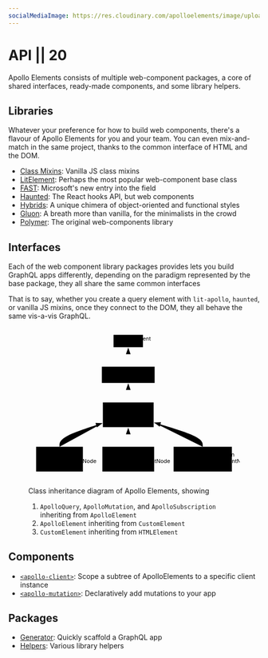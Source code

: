 ```yaml
---
socialMediaImage: https://res.cloudinary.com/apolloelements/image/upload/w_1200,h_630,c_fill,q_auto,f_auto/w_600,c_fit,co_rgb:eee,g_south_west,x_60,y_200,l_text:open sans_128_bold:API Docs/w_1200,h_630,c_fill,q_auto,f_auto/w_600,c_fit,co_rgb:eee,g_south_west,x_60,y_100,l_text:open sans_78:Apollo Elements/social-template.svg
---
```

# API || 20

Apollo Elements consists of multiple web-component packages, a core of shared interfaces, ready-made components, and some library helpers.

## Libraries

Whatever your preference for how to build web components, there's a flavour of Apollo Elements for you and your team. You can even mix-and-match in the same project, thanks to the common interface of HTML and the DOM.

- [Class Mixins](./libraries/mixins/): Vanilla JS class mixins
- [LitElement](./libraries/lit-apollo/): Perhaps the most popular web-component base class
- [FAST](./libraries/fast/): Microsoft's new entry into the field
- [Haunted](./libraries/haunted/): The React hooks API, but web components
- [Hybrids](./libraries/hybrids/): A unique chimera of object-oriented and functional styles
- [Gluon](./libraries/gluon/): A breath more than vanilla, for the minimalists in the crowd
- [Polymer](./libraries/polymer/): The original web-components library

## Interfaces

Each of the web component library packages provides lets you build GraphQL apps differently, depending on the paradigm represented by the base package, they all share the same common interfaces

That is to say, whether you create a query element with `lit-apollo`, `haunted`, or vanilla JS mixins, once they connect to the DOM, they all behave the same vis-a-vis GraphQL.

<figure aria-label="Inheritance diagram">

  <svg width="100%" xmlns="http://www.w3.org/2000/svg" viewBox="-20 -20 542.75 390">
    <defs>
      <marker id="extensionStart" class="extension" refX="0" refY="7" markerWidth="190" markerHeight="240" orient="auto"><path d="M1 7l17 6V1z"/></marker>
    </defs>
    <defs>
      <marker id="extensionEnd" refX="19" refY="7" markerWidth="20" markerHeight="28" orient="auto"><path d="M1 1v12l17-6z"/></marker>
    </defs>
    <defs>
      <marker id="compositionStart" class="extension" refX="0" refY="7" markerWidth="190" markerHeight="240" orient="auto"><path d="M18 7l-9 6-8-6 8-6z"/></marker>
    </defs>
    <defs>
      <marker id="compositionEnd" refX="19" refY="7" markerWidth="20" markerHeight="28" orient="auto"><path d="M18 7l-9 6-8-6 8-6z"/></marker>
    </defs>
    <defs>
      <marker id="aggregationStart" class="extension" refX="0" refY="7" markerWidth="190" markerHeight="240" orient="auto"><path d="M18 7l-9 6-8-6 8-6z"/></marker>
    </defs>
    <defs>
      <marker id="aggregationEnd" refX="19" refY="7" markerWidth="20" markerHeight="28" orient="auto"><path d="M18 7l-9 6-8-6 8-6z"/></marker>
    </defs>
    <defs>
      <marker id="dependencyStart" class="extension" refX="0" refY="7" markerWidth="190" markerHeight="240" orient="auto"><path d="M5 7l4 6-8-6 8-6z"/></marker>
    </defs>
    <defs>
      <marker id="dependencyEnd" refX="19" refY="7" markerWidth="20" markerHeight="28" orient="auto"><path d="M18 7l-9 6 5-6-5-6z"/></marker>
    </defs>
    <g class="classGroup">
      <path d="M0 0h75.533v31.5H0z" transform="translate(198.85)"/>
      <text y="15" transform="translate(196)">
        <tspan class="title" x="5.5">HTMLElement</tspan>
      </text>
      <path d="M0 22h75.533M0 27h75.533" transform="translate(198.85)"/>
    </g>
    <g class="classGroup">
      <path d="M0 0h135.55v41.5H0z" transform="translate(168.842 81.5)"/>
      <text y="15" transform="translate(168.842 81.5)">
        <tspan x="42.075">«Interface»</tspan>
        <tspan class="title" dy="10" x="31.2">CustomElement</tspan>
      </text>
      <path d="M0 32h135.55M0 37h135.55" transform="translate(168.842 81.5)"/>
    </g>
    <g class="classGroup">
      <path d="M0 0h130.4v63.5H0z" transform="translate(171.417 173)"/>
      <text y="15" transform="translate(171.417 173)">
        <tspan x="39.5">«Interface»</tspan>
        <tspan class="title" dy="10" x="31.2">
          <a href="./interfaces/element/">ApolloElement</a>
        </tspan>
      </text>
      <path d="M0 32h130.4" transform="translate(171.417 173)"/>
      <text x="5" y="42" class="classText" transform="translate(171.417 173)">
        <tspan x="5">data: Data</tspan>
        <tspan x="5" dy="10">variables: Vars</tspan>
      </text>
      <path d="M0 59h130.4" transform="translate(171.417 173)"/>
    </g>
    <g class="classGroup">
      <path d="M0 0h120.133v63.5H0z" transform="translate(0 286.5)"/>
      <text y="15" transform="translate(0 286.5)">
        <tspan x="34.367">«Interface»</tspan>
        <tspan class="title" dy="10" x="31.2">
          <a href="./interfaces/query/">ApolloQuery</a>
        </tspan>
      </text>
      <path d="M0 32h120.133" transform="translate(0 286.5)"/>
      <text x="5" y="42" class="classText" transform="translate(0 286.5)">
        <tspan x="5">query: DocumentNode</tspan>
        <tspan x="5" dy="10">...</tspan>
      </text>
      <path d="M0 59h120.133" transform="translate(0 286.5)"/>
    </g>
    <g class="classGroup">
      <path d="M0 0h132.967v63.5H0z" transform="translate(170.133 286.5)"/>
      <text y="15" transform="translate(170.133 286.5)">
        <tspan x="40.783">«Interface»</tspan>
        <tspan class="title" dy="10" x="31.2">
          <a href="./interfaces/mutation/">ApolloMutation</a>
        </tspan>
      </text>
      <path d="M0 32h132.967" transform="translate(170.133 286.5)"/>
      <text x="5" y="42" class="classText" transform="translate(170.133 286.5)">
        <tspan x="5">mutation: DocumentNode</tspan>
        <tspan x="5" dy="10">...</tspan>
      </text>
      <path d="M0 59h132.967" transform="translate(170.133 286.5)"/>
    </g>
    <g class="classGroup">
      <path d="M0 0h149.65v63.5H0z" transform="translate(353.1 286.5)"/>
      <text y="15" transform="translate(353.1 286.5)">
        <tspan x="49.125">«Interface»</tspan>
        <tspan class="title" dy="10" x="31.2">
          <a href="./interfaces/subscription/">ApolloSubscription</a>
        </tspan>
      </text>
      <path d="M0 32h149.65" transform="translate(353.1 286.5)"/>
      <text x="5" y="42" class="classText" transform="translate(353.1 286.5)">
        <tspan x="5">subscription: DocumentNode</tspan>
        <tspan x="5" dy="10">...</tspan>
      </text>
      <path d="M0 59h149.65" transform="translate(353.1 286.5)"/>
    </g>
    <path d="M236.617 31.5v50" id="edge1418" class="relation" marker-start="url(#extensionStart)"/>
    <path d="M236.617 123v50" id="edge1419" class="relation" marker-start="url(#extensionStart)"/>
    <path d="M171.417 225.708l-18.559 5.965c-18.558 5.966-55.675 17.896-74.233 28.028-18.558 10.132-18.558 18.466-18.558 22.632v4.167" id="edge1420" class="relation" marker-start="url(#extensionStart)"/>
    <path d="M236.617 236.5v50" id="edge1421" class="relation" marker-start="url(#extensionStart)"/>
    <path d="M301.817 224.091l21.018 6.235c21.018 6.235 63.054 18.704 84.072 29.106 21.018 10.401 21.018 18.735 21.018 22.901v4.167" id="edge1422" class="relation" marker-start="url(#extensionStart)"/>
  </svg>

  <figcaption class="visually-hidden">

  Class inheritance diagram of Apollo Elements, showing

  1. `ApolloQuery`, `ApolloMutation`, and `ApolloSubscription` inheriting from `ApolloElement`
  2. `ApolloElement` inheriting from `CustomElement`
  2. `CustomElement` inheriting from `HTMLElement`

  </figcaption>
</figure>

## Components

- [`<apollo-client>`](./components/apollo-client/): Scope a subtree of ApolloElements to a specific client instance
- [`<apollo-mutation>`](./components/apollo-mutation/): Declaratively add mutations to your app

## Packages

- [Generator](./create/): Quickly scaffold a GraphQL app
- [Helpers](./lib/): Various library helpers
